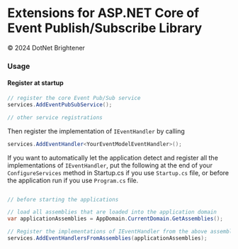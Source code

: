 ﻿# Extensions for ASP.NET Core of Event Publish/Subscribe Library

&copy; 2024 DotNet Brightener

### Usage


#### Register at startup

```csharp
// register the core Event Pub/Sub service
services.AddEventPubSubService();

// other service registrations

```

Then register the implementation of `IEventHandler` by calling

```csharp
services.AddEventHandler<YourEventModelEventHandler>();
```

If you want to automatically let the application detect and register all the implementations of `IEventHandler`, put the following at the end of your `ConfigureServices` method in Startup.cs if you use `Startup.cs` file, or before the application run if you use `Program.cs` file.


```csharp

// before starting the applications

// load all assemblies that are loaded into the application domain
var applicationAssemblies = AppDomain.CurrentDomain.GetAssemblies();

// Register the implementations of IEventHandler from the above assemblies
services.AddEventHandlersFromAssemblies(applicationAssemblies);

```